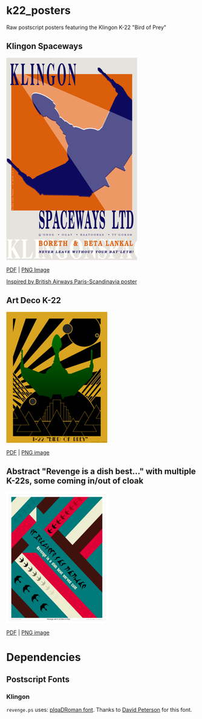 # k22_posters
Raw postscript posters featuring the Klingon K-22 "Bird of Prey"


## Klingon Spaceways
![Klingon Spaceways](https://raw.githubusercontent.com/gnewton/k22_posters/main/thumbs/klingon_spaceways_small.png)

[PDF](https://github.com/gnewton/k22_posters/raw/main/pdf/klingon_spaceways.pdf)
|
[PNG Image](https://github.com/gnewton/k22_posters/raw/main/png/klingon_spaceways.png) 
                                                                                        

[Inspired by British Airways Paris-Scandinavia poster](https://www.britishairways.com/assets/images/information/about-ba/history-and-heritage/posters/1920-1939/lightbox/384x620-British-Airways-Paris-Scandinavia-poster.jpg)


## Art Deco K-22
![Art Deco](https://raw.githubusercontent.com/gnewton/k22_posters/main/thumbs/k22-artdeco_small.png)

[PDF](https://github.com/gnewton/k22_posters/raw/main/pdf/k22-artdeco.pdf)
|
[PNG image](https://github.com/gnewton/k22_posters/raw/main/png/k22-artdeco.png)

## Abstract "Revenge is a dish best..." with multiple K-22s, some coming in/out of cloak
![Revenge is a meal...](https://raw.githubusercontent.com/gnewton/k22_posters/main/thumbs/revenge_small.png)

[PDF](https://github.com/gnewton/k22_posters/raw/main/pdf/revenge.pdf)
|
[PNG image](https://github.com/gnewton/k22_posters/raw/main/png/revenge.png)


# Dependencies
## Postscript Fonts
### Klingon
`revenge.ps` uses: 
[pIqaDRoman font](https://hol.kag.org/page/piqadsupport.html). Thanks to  [David Peterson](https://twitter.com/Dedalvs) for this font.
